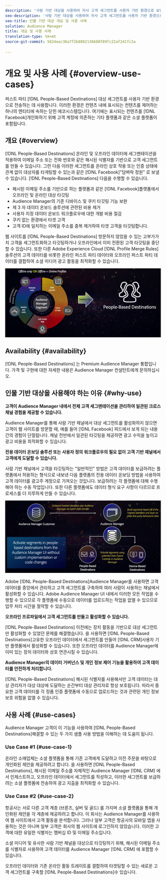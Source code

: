 ```yaml
---
description: '사람 기반 대상을 사용하여 자사 고객 세그먼트를 사용자 기반 환경으로 보낼 수 있습니다. 이러한 환경은 컨텐츠 내에 표시되는 컨텐츠를 제어하는 하나의 엔티티에 속하는 닫힌 에코시스템입니다. Facebook와 같은 소셜 플랫폼과 고객 계정에 의존하는 기타 플랫폼을 포함하여 표시되는 콘텐츠를 개인화합니다. '
seo-description: '사람 기반 대상을 사용하여 자사 고객 세그먼트를 사용자 기반 환경으로 보낼 수 있습니다. 이러한 환경은 컨텐츠 내에 표시되는 컨텐츠를 제어하는 하나의 엔티티에 속하는 닫힌 에코시스템입니다. Facebook와 같은 소셜 플랫폼과 고객 계정에 의존하는 기타 플랫폼을 포함하여 표시되는 콘텐츠를 개인화합니다.  '
seo-title: 인물 기반 대상 개요 및 사용 사례
solution: Audience Manager
title: 개요 및 사용 사례
translation-type: tm+mt
source-git-commit: 5624eac36a7f2b8892136688f89fc22af241fc3a

---
```



# 개요 및 사용 사례 {#overview-use-cases}

퍼스트 파티 [!DNL People-Based Destinations] 대상 세그먼트를 사용자 기반 환경으로 전송하는 데 사용합니다. 이러한 환경은 컨텐츠 내에 표시되는 컨텐츠를 제어하는 하나의 엔티티에 속하는 닫힌 에코시스템입니다. 여기에는 표시되는 컨텐츠를 [!DNL Facebook]개인화하기 위해 고객 계정에 의존하는 기타 플랫폼과 같은 소셜 플랫폼이 포함됩니다.

## 개요 {#overview}

[!DNL People-Based Destinations] 온라인 및 오프라인 데이터에 세그멘테이션을 적용하여 이메일 주소 또는 전화 번호와 같은 해시된 식별자를 기반으로 고객 세그먼트를 만들 수 있습니다. 그런 다음 이러한 세그먼트를 온라인 상호 작용 또는 인증 상태에 관계 없이 대상자를 타게팅할 수 있는과 같은 [!DNL Facebook]"담벼락 정원" 로 보낼 수 있습니다. [!DNL People-Based Destinations] 다음을 수행할 수 있습니다.

* 해시된 이메일 주소를 기반으로 하는 플랫폼과 같은 [!DNL Facebook]플랫폼에서 오프라인 및 온라인 대상 타깃팅
* Audience Manager의 기존 디바이스 및 쿠키 타깃팅 기능 보완
* 제 3 자 데이터 온보드 솔루션에 관련된 비용 제거
* 사용자 지정 데이터 온보드 워크플로우에 대한 개발 비용 절감
* 쿠키 없는 환경에서 타겟 고객
* 고객 ID에 일치하는 이메일 주소를 중복 제거하여 타겟 고객을 타깃팅합니다.

웹 사이트를 [!DNL People-Based Destinations] 방문하지 않았을 수 있는 고부가가치 고객을 세그먼트화하고 타깃팅하거나 오프라인에서 이미 전환된 고객 타깃팅을 중단할 수 있습니다. 또한 다른 Adobe Experience Cloud [!DNL Profile Merge Rules] 솔루션의 고객 데이터를 비롯한 온라인 퍼스트 파티 데이터와 오프라인 퍼스트 파티 데이터를 결합하여 소셜 미디어 광고 활동을 최적화할 수 있습니다.

![pbd-overview](assets/pbd-overview.png)

## Availability {#availability}

[!DNL People-Based Destinations] 는 Premium Audience Manager 통합입니다. 가격 및 구현에 대한 자세한 내용은 Audience Manager 컨설턴트에게 문의하십시오.

## 인물 기반 대상을 사용해야 하는 이유 {#why-use}

**고객이 Audience Manager 내에서 전체 고객 세그멘테이션을 관리하여 일관된 크로스채널 경험을 제공할 수 있습니다.**

Audience Manager를 통해 사람 기반 채널에서 대상 세그먼트를 활성화하지 않으면 고객이 웹 사이트를 방문할 때, 예를 들어 [!DNL Facebook] 피드에서 보게 되는 내용 간의 경험이 단절됩니다. 채널 전반에서 일관된 타깃팅을 제공하면 광고 수익을 높이고 광고 비용을 최적화할 수 있습니다.

**전용 데이터 온보딩 솔루션 또는 사용자 정의 워크플로우의 필요 없이 고객 기반 채널에서 고객에게 도달할 수 있습니다.**

사람 기반 채널에서 고객을 타깃팅하는 "일반적인" 방법은 고객 데이터를 보급하려는 플랫폼에서 허용하는 형식으로 내보낸 다음 플랫폼의 전용 데이터 온보딩 방법을 사용하여 고객 데이터를 광고주 계정으로 가져오는 것입니다. 보급하려는 각 플랫폼에 대해 수행해야 하는 수동 작업입니다. 또한 다른 플랫폼에도 데이터 형식 요구 사항이 다르므로 프로세스를 더 지루하게 만들 수 있습니다.

![pbd-overview](assets/pbd-diagram.png)

Adobe [!DNL People-Based Destinations]Audience Manager를 사용하면 고객 데이터를 중앙에서 관리하고 고객 세그먼트를 구축하여 여러 사람이 사용하는 채널에서 활성화할 수 있습니다. Adobe Audience Manager UI 내에서 이러한 모든 작업을 수행할 수 있으므로 각 플랫폼에 수동으로 데이터를 업로드하는 작업을 없앨 수 있으므로 업무 처리 시간을 절약할 수 있습니다.

**오프라인 프로파일에서 고객 세그먼트를 만들고 활성화할 수 있습니다.**

[!DNL People-Based Destinations] 이전에는 장치 활동을 기반으로 대상 세그먼트만 활성화할 수 있었던 문제를 해결했습니다. 을 사용하면 [!DNL People-Based Destinations]고유한 오프라인 데이터에서 세그먼트를 만들어 [!DNL CRM]사용자 기반 플랫폼에서 활성화할 수 있습니다. 또한 오프라인 데이터를 Audience Manager에 이미 있는 장치 데이터와 상호 연관시킬 수 있습니다.

**Audience Manager의 데이터 거버넌스 및 개인 정보 제어 기능을 활용하여 고객 데이터를 안전하게 처리합니다.**

[!DNL People-Based Destinations] 해시된 식별자를 사용해서만 고객 데이터는 대상 관리자가 대상 대상에 도달하는 순간부터 대상 관리자로 항상 보호됩니다. 따라서 중요한 고객 데이터를 각 정품 인증 플랫폼에 수동으로 업로드하는 것과 관련된 개인 정보 보호 위험을 없앨 수 있습니다.

## 사용 사례 {#use-cases}

Audience Manager 고객이 이 기능을 사용하여 [!DNL People-Based Destinations]해결할 수 있는 두 가지 샘플 사용 방법을 이해하는 데 도움이 됩니다.

### Use Case #1 {#use-case-1}

온라인 소매업체는 소셜 플랫폼을 통해 기존 고객에게 도달하고 이전 주문을 바탕으로 개인화된 제안을 제공하려고 합니다. 을 사용하면 [!DNL People-Based Destinations], 해시된 이메일 주소를 자체적인 Audience Manager [!DNL CRM] 에서 인제스트하고, 오프라인 데이터에서 세그먼트를 작성하고, 이러한 세그먼트를 보급하려는 소셜 플랫폼에 전송하여 광고 지출을 최적화할 수 있습니다.

### Use Case #2 {#use-case-2}

항공사는 서로 다른 고객 계층 (브론즈, 실버 및 골드) 를 가지며 소셜 플랫폼을 통해 개인화된 제안을 각 계층에 제공하려고 합니다. 이 회사는 Audience Manager를 사용하여 웹 사이트에서 고객 활동을 분석합니다. 그러나 일부 고객은 항공사의 모바일 앱을 사용하는 것은 아니며 일부 고객은 회사의 웹 사이트에 로그인하지 않았습니다. 이러한 고객에 대한 유일한 식별자는 멤버십 ID 및 이메일 주소입니다.

소셜 미디어 및 유사한 사람 기반 채널을 대상으로 타깃팅하기 위해, 해시된 이메일 주소를 식별자로 사용하여 고객 데이터를 Audience Manager [!DNL CRM] 에 포함할 수 있습니다.

오프라인 데이터와 기존 온라인 활동 트레이트를 결합하여 타겟팅할 수 있는 새로운 고객 세그먼트를 구축할 [!DNL People-Based Destinations]수 있습니다.
